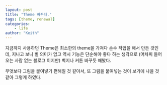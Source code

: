 ```yaml
---
layout: post
title: "Theme 바꾸다."
tags: [theme, renewal]
categories:
    - life
author: "Keith"
---
```


지금까지 사용하던 Theme은 최소한의 theme을 가져다 손수 작업을 해서 만든 것인데, 지나고 보니 별 의미가 없고 역시 기능은 단순해야 좋다 하는 생각으로 (어차피 들어오는 사람 없는 블로그 이지만) 벽지나 커튼 바꾸듯 해봤다. 

무엇보다 그림을 붙여넣기 편해질 것 같아서, 또 그림을 붙여넣는 것이 보기에 나을 것 같아 그렇게 하였다. 